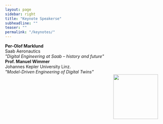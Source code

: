 ```yaml
---
layout: page
sidebar: right
title: "Keynote Speakerse"
subheadline: ""
teaser: ""
permalink: "/keynotes/"
---
```



<div style="clear: both;">
  <div style="float: left; margin-right 1em;">
    <img src="{{ site.urlimg }}/perolofmarklund.jpg" alt="">
  </div>
  <div>
      <b>Per-Olof Marklund</b><br>
    Saab Aeronautics<br>
    <i>"Digital Engineering at Saab – history and future"</i>
  </div>
</div>



<div style="clear: both;">
  <div>
      <b>Prof. Manuel Wimmer</b><br>
    Johannes Kepler University Linz.<br>
    <i>"Model-Driven Engineering of Digital Twins"</i>
  </div>
  <div style="float: right; margin-right 1em;">
      <img src="{{ site.urlimg }}/manuelwimmer.jpg" alt="" width="147">
  </div>
</div>
